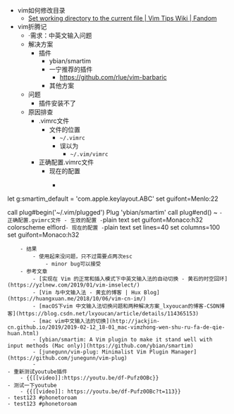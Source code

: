 - vim如何修改目录
    - [Set working directory to the current file | Vim Tips Wiki | Fandom](https://vim.fandom.com/wiki/Set_working_directory_to_the_current_file)
- vim折腾记
    - ·需求：中英文输入问题
    - 解决方案
        - 插件
            - ybian/smartim
            - 一宁推荐的插件
                - https://github.com/rlue/vim-barbaric
            - 其他方案
    - 问题
        - 插件安装不了
    - 原因排查
        - .vimrc文件
            - 文件的位置
                - `~/.vimrc`
                - 误以为
                    - `~/.vim/vimrc`
        - 正确配置.vimrc文件
            - 现在的配置
                - ```plain text
let g:smartim_default = 'com.apple.keylayout.ABC'
set guifont=Menlo:22

call plug#begin('~/.vim/plugged')
 Plug 'ybian/smartim'
call plug#end()
~                    ```
        - 正确配置.gvimrc文件
            - 生效的配置
                - ```plain text
set guifont=Monaco:h32
colorscheme elflord```
            - 现在的配置
                - ```plain text
set lines=40
set columns=100
set guifont=Monaco:h32
```
    - 结果
        - 使用起来没问题，只不过需要点两次esc
            - minor bug可以接受
    - 参考文章
        - [实现在 Vim 的正常和插入模式下中英文输入法的自动切换 - 黄石的时空回环](https://yzlnew.com/2019/01/vim-imselect/)
        - [Vim 与中文输入法 - 黄玄的博客 | Hux Blog](https://huangxuan.me/2018/10/06/vim-cn-im/)
        - [macOS下vim 中文输入法切换问题和两种解决方案_lxyoucan的博客-CSDN博客](https://blog.csdn.net/lxyoucan/article/details/114365153)
        - [mac vim中文输入法的切换](http://jackjin-cn.github.io/2019/2019-02-12_18-01_mac-vimzhong-wen-shu-ru-fa-de-qie-huan.html)
        - [ybian/smartim: A Vim plugin to make it stand well with input methods (Mac only)](https://github.com/ybian/smartim)
        - [junegunn/vim-plug: Minimalist Vim Plugin Manager](https://github.com/junegunn/vim-plug)
        - 
- 重新测试youtube插件
    - {{[[video]]:https://youtu.be/df-Pufz0OBc}}
- 测试一下youtube
    - {{[[video]]: https://youtu.be/df-Pufz0OBc?t=113}}
- test123 #phonetoroam
- test123 #phonetoroam
